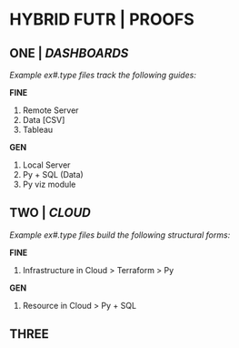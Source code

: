 # HYBRID FUTR | PROOFS

## ONE | *DASHBOARDS*

*Example ex#.type files track the following guides:*

**FINE** 
1. Remote Server
2. Data [CSV]
3. Tableau

**GEN** 
1. Local Server
2. Py + SQL (Data)
3. Py viz module


## TWO | *CLOUD*

*Example ex#.type files build the following structural forms:*

**FINE**
1. Infrastructure in Cloud > Terraform > Py

**GEN**
1. Resource in Cloud > Py + SQL


## THREE